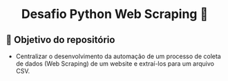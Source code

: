 <h1 align="center">Desafio Python Web Scraping 👋</h1>

## :pushpin: Objetivo do repositório 

* Centralizar o desenvolvimento da automação de um processo de coleta de dados (Web Scraping) de um website e extraí-los para um arquivo CSV. 
